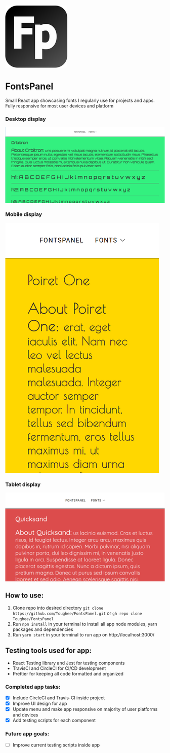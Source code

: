 ![App logo](./public/img/fontspanel_logo.svg)

# FontsPanel

Small React app showcasing fonts I regularly use for projects and apps. Fully responsive for most user devices and platform

### Desktop display
![Splash page](./public/img/fontspanel_splash_desktop.png)

### Mobile display
![Splash page](./public/img/fontspanel_splash_mobile.png)

### Tablet display
![Splash page](./public/img/fontspanel_splash_tablet.png)
## How to use:

1. Clone repo into desired directory `git clone https://github.com/Toughee/FontsPanel.git` or `gh repo clone Toughee/FontsPanel`
2. Run `npm install` in your terminal to install all app node modules, yarn packages and dependencies
3. Run `yarn start` in your terminal to run app on http://localhost:3000/

## Testing tools used for app:

-   React Testing library and Jest for testing components
-   TravisCI and CircleCI for CI/CD development
-   Prettier for keeping all code formatted and organized


### Completed app tasks:

- [x] Include CircleCI and Travis-CI inside project
- [x] Improve UI design for app
- [x] Update menu and make app responsive on majority of user platforms and devices
- [x] Add testing scripts for each component

### Future app goals:

- [ ] Improve current testing scripts inside app 